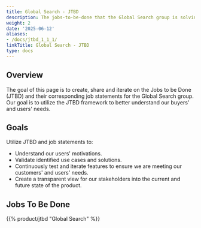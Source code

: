 ```yaml
---
title: Global Search - JTBD
description: The jobs-to-be-done that the Global Search group is solving for.
weight: 2
date: '2025-06-12'
aliases:
- /docs/jtbd_1_1_1/
linkTitle: Global Search - JTBD
type: docs
---
```


## Overview

The goal of this page is to create, share and iterate on the Jobs to be Done (JTBD) and their corresponding job statements for the Global Search group. Our goal is to utilize the JTBD framework to better understand our buyers' and users' needs.

## Goals

Utilize JTBD and job statements to:

- Understand our users' motivations.
- Validate identified use cases and solutions.
- Continuously test and iterate features to ensure we are meeting our customers' and users' needs.
- Create a transparent view for our stakeholders into the current and future state of the product.

## Jobs To Be Done

{{% product/jtbd "Global Search" %}}
